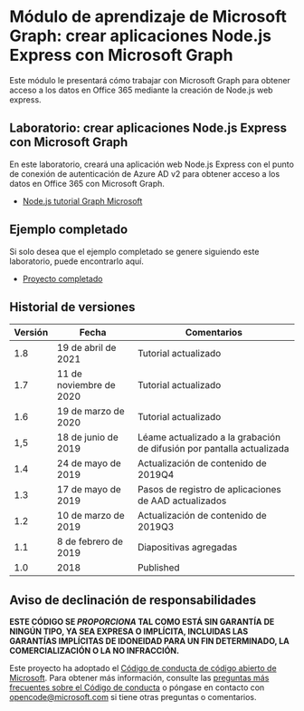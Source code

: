 # <a name="microsoft-graph-training-module---build-nodejs-express-apps-with-microsoft-graph"></a>Módulo de aprendizaje de Microsoft Graph: crear aplicaciones Node.js Express con Microsoft Graph

Este módulo le presentará cómo trabajar con Microsoft Graph para obtener acceso a los datos en Office 365 mediante la creación de Node.js web express.

## <a name="lab---build-nodejs-express-apps-with-microsoft-graph"></a>Laboratorio: crear aplicaciones Node.js Express con Microsoft Graph

En este laboratorio, creará una aplicación web Node.js Express con el punto de conexión de autenticación de Azure AD v2 para obtener acceso a los datos en Office 365 con Microsoft Graph.

- [Node.js tutorial Graph Microsoft](https://docs.microsoft.com/graph/training/node-tutorial)

## <a name="completed-sample"></a>Ejemplo completado

Si solo desea que el ejemplo completado se genere siguiendo este laboratorio, puede encontrarlo aquí.

- [Proyecto completado](demo)

## <a name="version-history"></a>Historial de versiones

| Versión |       Fecha        |                     Comentarios                     |
| ------- | ----------------- | ------------------------------------------------ |
| 1.8     | 19 de abril de 2021    | Tutorial actualizado                               |
| 1.7     | 11 de noviembre de 2020 | Tutorial actualizado                               |
| 1.6     | 19 de marzo de 2020    | Tutorial actualizado                               |
| 1,5     | 18 de junio de 2019     | Léame actualizado a la grabación de difusión por pantalla actualizada |
| 1.4     | 24 de mayo de 2019      | Actualización de contenido de 2019Q4                           |
| 1.3     | 17 de mayo de 2019      | Pasos de registro de aplicaciones de AAD actualizados               |
| 1.2     | 10 de marzo de 2019    | Actualización de contenido de 2019Q3                           |
| 1.1     | 8 de febrero de 2019  | Diapositivas agregadas                                     |
| 1.0     | 2018              | Published                                        |

## <a name="disclaimer"></a>Aviso de declinación de responsabilidades

**ESTE CÓDIGO SE *PROPORCIONA* TAL COMO ESTÁ SIN GARANTÍA DE NINGÚN TIPO, YA SEA EXPRESA O IMPLÍCITA, INCLUIDAS LAS GARANTÍAS IMPLÍCITAS DE IDONEIDAD PARA UN FIN DETERMINADO, LA COMERCIALIZACIÓN O LA NO INFRACCIÓN.**

Este proyecto ha adoptado el [Código de conducta de código abierto de Microsoft](https://opensource.microsoft.com/codeofconduct/). Para obtener más información, consulte las [preguntas más frecuentes sobre el Código de conducta](https://opensource.microsoft.com/codeofconduct/faq/) o póngase en contacto con [opencode@microsoft.com](mailto:opencode@microsoft.com) si tiene otras preguntas o comentarios.
